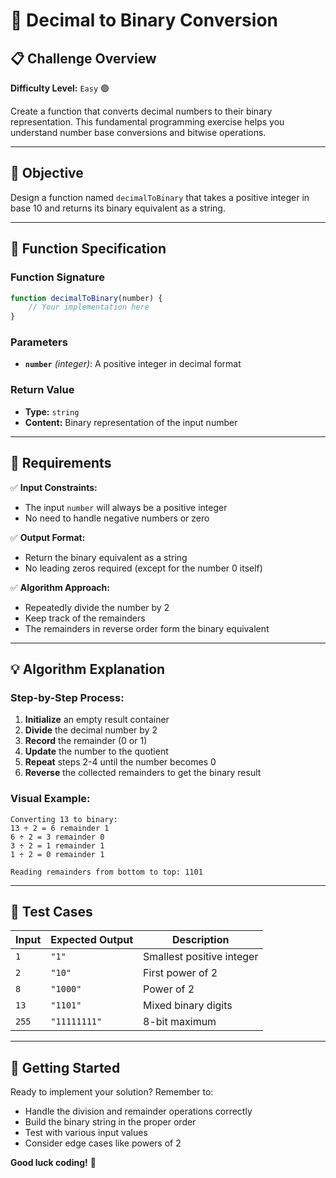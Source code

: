 # 🔢 Decimal to Binary Conversion

## 📋 Challenge Overview

**Difficulty Level:** `Easy` 🟢

Create a function that converts decimal numbers to their binary representation. This fundamental programming exercise helps you understand number base conversions and bitwise operations.

---

## 🎯 Objective

Design a function named `decimalToBinary` that takes a positive integer in base 10 and returns its binary equivalent as a string.

---

## 📝 Function Specification

### Function Signature
```javascript
function decimalToBinary(number) {
    // Your implementation here
}
```

### Parameters
- **`number`** *(integer)*: A positive integer in decimal format

### Return Value
- **Type:** `string`
- **Content:** Binary representation of the input number

---

## 🔧 Requirements

✅ **Input Constraints:**
- The input `number` will always be a positive integer
- No need to handle negative numbers or zero

✅ **Output Format:**
- Return the binary equivalent as a string
- No leading zeros required (except for the number 0 itself)

✅ **Algorithm Approach:**
- Repeatedly divide the number by 2
- Keep track of the remainders
- The remainders in reverse order form the binary equivalent

---

## 💡 Algorithm Explanation

### Step-by-Step Process:

1. **Initialize** an empty result container
2. **Divide** the decimal number by 2
3. **Record** the remainder (0 or 1)
4. **Update** the number to the quotient
5. **Repeat** steps 2-4 until the number becomes 0
6. **Reverse** the collected remainders to get the binary result

### Visual Example:
```
Converting 13 to binary:
13 ÷ 2 = 6 remainder 1
6 ÷ 2 = 3 remainder 0
3 ÷ 2 = 1 remainder 1
1 ÷ 2 = 0 remainder 1

Reading remainders from bottom to top: 1101
```

---

## 🧪 Test Cases

| Input | Expected Output | Description |
|-------|----------------|-------------|
| `1` | `"1"` | Smallest positive integer |
| `2` | `"10"` | First power of 2 |
| `8` | `"1000"` | Power of 2 |
| `13` | `"1101"` | Mixed binary digits |
| `255` | `"11111111"` | 8-bit maximum |

---

## 🚀 Getting Started

Ready to implement your solution? Remember to:

- Handle the division and remainder operations correctly
- Build the binary string in the proper order
- Test with various input values
- Consider edge cases like powers of 2

**Good luck coding!** 🎉
